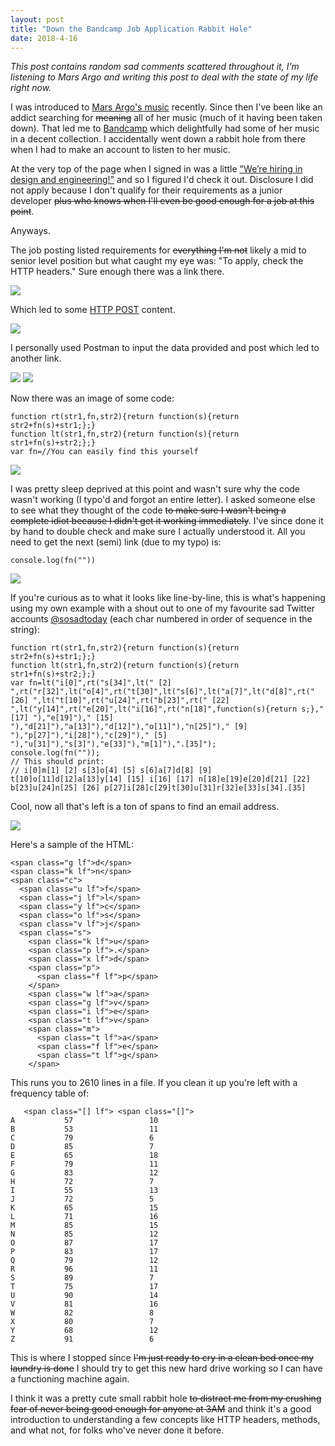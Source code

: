 ```yaml
---
layout: post
title: "Down the Bandcamp Job Application Rabbit Hole"
date: 2018-4-16
---
```


_This post contains random sad comments scattered throughout it, I'm listening to Mars Argo and writing this post to deal with the state of my life right now._

I was introduced to [Mars Argo's music](https://marsargo.bandcamp.com/) recently. Since then I've been like an addict searching for ~~meaning~~ all of her music (much of it having been taken down). That led me to <a href="https://bandcamp.com/">Bandcamp</a> which delightfully had some of her music in a decent collection. I accidentally went down a rabbit hole from there when I had to make an account to listen to her music.

At the very top of the page when I signed in was a little <a href="https://bandcamp.com/jobs#developer">"We’re hiring in design and engineering!"</a> and so I figured I'd check it out. Disclosure I did not apply because I don't qualify for their requirements as a junior developer ~~plus who knows when I'll even be good enough for a job at this point~~.

Anyways.

The job posting listed requirements for ~~everything I'm not~~ likely a mid to senior level position but what caught my eye was: "To apply, check the HTTP headers." Sure enough there was a link there.

<img src="/images/bandcamp1.png">

Which led to some <a href="https://developer.mozilla.org/en-US/docs/Web/HTTP/Methods/POST">HTTP POST</a> content.

<img src="/images/bandcamp2.png">

I personally used Postman to input the data provided and post which led to another link.

<img src="/images/bandcamp3-1.png">
<img src="/images/bandcamp3-2.png">

Now there was an image of some code:

```
function rt(str1,fn,str2){return function(s){return str2+fn(s)+str1;};}
function lt(str1,fn,str2){return function(s){return str1+fn(s)+str2;};}
var fn=//You can easily find this yourself
```

<img src="/images/bandcamp4.png">

I was pretty sleep deprived at this point and wasn't sure why the code wasn't working (I typo'd and forgot an entire letter). I asked someone else to see what they thought of the code ~~to make sure I wasn't being a complete idiot because I didn't get it working immediately~~. I've since done it by hand to double check and make sure I actually understood it. All you need to get the next (semi) link (due to my typo) is:

```
console.log(fn(""))
```

<img src="/images/bandcamp5.png">

If you're curious as to what it looks like line-by-line, this is what's happening using my own example with a shout out to one of my favourite sad Twitter accounts <a href="https://twitter.com/sosadtoday">@sosadtoday</a> (each char numbered in order of sequence in the string):

```
function rt(str1,fn,str2){return function(s){return str2+fn(s)+str1;};}
function lt(str1,fn,str2){return function(s){return str1+fn(s)+str2;};}
var fn=lt("i[0]",rt("s[34]",lt(" [2] ",rt("r[32]",lt("o[4]",rt("t[30]",lt("s[6]",lt("a[7]",lt("d[8]",rt(" [26] ",lt("t[10]",rt("u[24]",rt("b[23]",rt(" [22] ",lt("y[14]",rt("e[20]",lt("i[16]",rt("n[18]",function(s){return s;}," [17] "),"e[19]")," [15] "),"d[21]"),"a[13]"),"d[12]"),"o[11]"),"n[25]")," [9] "),"p[27]"),"i[28]"),"c[29]")," [5] "),"u[31]"),"s[3]"),"e[33]"),"m[1]"),".[35]");
console.log(fn(""));
// This should print:
// i[0]m[1] [2] s[3]o[4] [5] s[6]a[7]d[8] [9] t[10]o[11]d[12]a[13]y[14] [15] i[16] [17] n[18]e[19]e[20]d[21] [22] b[23]u[24]n[25] [26] p[27]i[28]c[29]t[30]u[31]r[32]e[33]s[34].[35]
```

Cool, now all that's left is a ton of spans to find an email address.

<img src="/images/bandcamp6.png">

Here's a sample of the HTML:

```
<span class="g lf">d</span>
<span class="k lf">n</span>
<span class="c">
  <span class="u lf">f</span>
  <span class="j lf">l</span>
  <span class="y lf">c</span>
  <span class="o lf">s</span>
  <span class="v lf">j</span>
  <span class="s">
    <span class="k lf">u</span>
    <span class="p lf">.</span>
    <span class="x lf">d</span>
    <span class="p">
      <span class="f lf">p</span>
    </span>
    <span class="w lf">a</span>
    <span class="g lf">v</span>
    <span class="i lf">e</span>
    <span class="t lf">v</span>
    <span class="m">
      <span class="t lf">a</span>
      <span class="f lf">e</span>
      <span class="t lf">g</span>
    </span>
```

This runs you to 2610 lines in a file. If you clean it up you're left with a frequency table of:

```
   <span class="[] lf"> <span class="[]">
A           57                 10
B           53                 11
C           79                 6
D           85                 7
E           65                 18
F           79                 11
G           83                 12
H           72                 7
I           55                 13
J           72                 5
K           65                 15
L           71                 16
M           85                 15
N           85                 12
O           87                 17
P           83                 17
Q           79                 12
R           96                 11
S           89                 7
T           75                 17
U           90                 14
V           81                 16
W           82                 8
X           80                 7
Y           68                 12
Z           91                 6
```

This is where I stopped since ~~I'm just ready to cry in a clean bed once my laundry is done~~ I should try to get this new hard drive working so I can have a functioning machine again.

I think it was a pretty cute small rabbit hole ~~to distract me from my crushing fear of never being good enough for anyone at 3AM~~ and think it's a good introduction to understanding a few concepts like HTTP headers, methods, and what not, for folks who've never done it before.